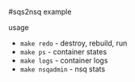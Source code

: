 #sqs2nsq example

usage
- `make redo` - destroy, rebuild, run
- `make ps` - container states
- `make logs` - container logs
- `make nsqadmin` - nsq stats